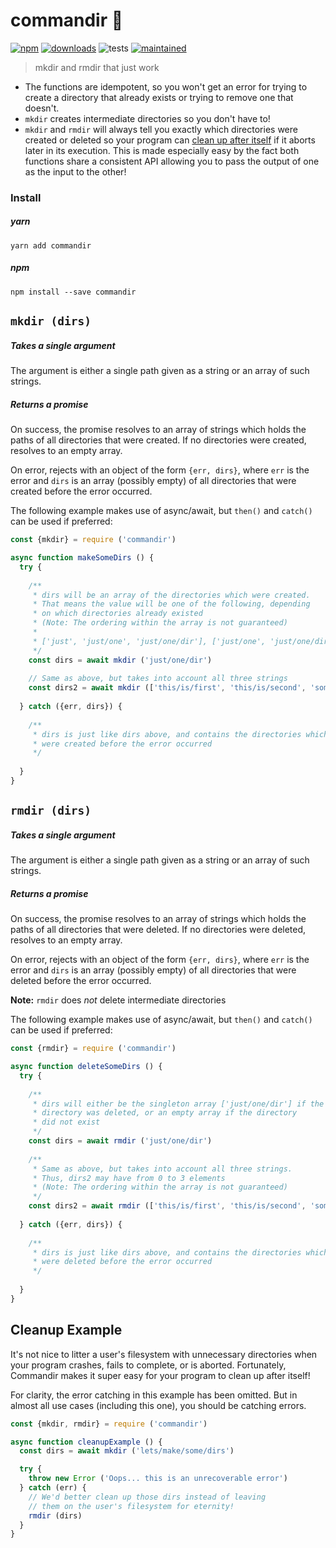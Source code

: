 # commandir :open_file_folder:

[![npm](https://img.shields.io/npm/v/commandir.svg)](https://www.npmjs.com/package/commandir)
[![downloads](https://img.shields.io/npm/dt/commandir.svg)](https://www.npmjs.com/package/commandir)
![tests](https://img.shields.io/badge/tests-passing-brightgreen.svg)
[![maintained](https://img.shields.io/badge/maintained-%E2%9C%94-brightgreen.svg)](https://github.com/fvgs/commandir)

> mkdir and rmdir that just work

- The functions are idempotent, so you won't get an error for trying to create a directory that already exists or trying to remove one that doesn't.
- `mkdir` creates intermediate directories so you don't have to!
- `mkdir` and `rmdir` will always tell you exactly which directories were created or deleted so your program can [clean up after itself](#cleanup-example) if it aborts later in its execution. This is made especially easy by the fact both functions share a consistent API allowing you to pass the output of one as the input to the other!

### Install
##### yarn
```
yarn add commandir
```
##### npm
```
npm install --save commandir
```

## `mkdir (dirs)`
##### Takes a single argument
The argument is either a single path given as a string or an array of such strings.

##### Returns a promise
On success, the promise resolves to an array of strings which holds the paths of all directories that were created. If no directories were created, resolves to an empty array.

On error, rejects with an object of the form `{err, dirs}`, where `err` is the error and `dirs` is an array (possibly empty) of all directories that were created before the error occurred.

The following example makes use of async/await, but `then()` and `catch()` can be used if preferred:

```javascript
const {mkdir} = require ('commandir')

async function makeSomeDirs () {
  try {
  
    /**
     * dirs will be an array of the directories which were created.
     * That means the value will be one of the following, depending
     * on which directories already existed
     * (Note: The ordering within the array is not guaranteed)
     *
     * ['just', 'just/one', 'just/one/dir'], ['just/one', 'just/one/dir'], ['just/one/dir'], []
     */
    const dirs = await mkdir ('just/one/dir')
    
    // Same as above, but takes into account all three strings
    const dirs2 = await mkdir (['this/is/first', 'this/is/second', 'something/else'])
    
  } catch ({err, dirs}) {
  
    /**
     * dirs is just like dirs above, and contains the directories which
     * were created before the error occurred
     */
     
  }
}
```

## `rmdir (dirs)`
##### Takes a single argument
The argument is either a single path given as a string or an array of such strings.

##### Returns a promise
On success, the promise resolves to an array of strings which holds the paths of all directories that were deleted. If no directories were deleted, resolves to an empty array.

On error, rejects with an object of the form `{err, dirs}`, where `err` is the error and `dirs` is an array (possibly empty) of all directories that were deleted before the error occurred.

**Note:** `rmdir` does *not* delete intermediate directories

The following example makes use of async/await, but `then()` and `catch()` can be used if preferred:

```javascript
const {rmdir} = require ('commandir')

async function deleteSomeDirs () {
  try {
  
    /**
     * dirs will either be the singleton array ['just/one/dir'] if the
     * directory was deleted, or an empty array if the directory
     * did not exist
     */
    const dirs = await rmdir ('just/one/dir')
    
    /**
     * Same as above, but takes into account all three strings.
     * Thus, dirs2 may have from 0 to 3 elements
     * (Note: The ordering within the array is not guaranteed)
     */
    const dirs2 = await rmdir (['this/is/first', 'this/is/second', 'something/else'])
    
  } catch ({err, dirs}) {
  
    /**
     * dirs is just like dirs above, and contains the directories which
     * were deleted before the error occurred
     */
     
  }
}
```

## Cleanup Example
It's not nice to litter a user's filesystem with unnecessary directories when your program crashes, fails to complete, or is aborted. Fortunately, Commandir makes it super easy for your program to clean up after itself!

For clarity, the error catching in this example has been omitted. But in almost all use cases (including this one), you should be catching errors.

```javascript
const {mkdir, rmdir} = require ('commandir')

async function cleanupExample () {
  const dirs = await mkdir ('lets/make/some/dirs')

  try {
    throw new Error ('Oops... this is an unrecoverable error')
  } catch (err) {
    // We'd better clean up those dirs instead of leaving
    // them on the user's filesystem for eternity!
    rmdir (dirs)
  }
}
```
